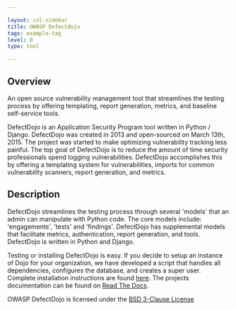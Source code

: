 ```yaml
---

layout: col-sidebar
title: OWASP Defectdojo
tags: example-tag
level: 0
type: tool

---
```


## Overview

An open source vulnerability management tool that streamlines the testing process by offering templating, report generation, metrics, and baseline self-service tools.

DefectDojo is an Application Security Program tool written in Python / Django. DefectDojo was created in 2013 and open-sourced on March 13th, 2015. The project was started to make optimizing vulnerability tracking less painful. The top goal of DefectDojo is to reduce the amount of time security professionals spend logging vulnerabilities. DefectDojo accomplishes this by offering a templating system for vulnerabilities, imports for common vulnerability scanners, report generation, and metrics.

## Description

DefectDojo streamlines the testing process through several 'models' that an admin can manipulate with Python code. The core models include: 'engagements', 'tests' and 'findings'. DefectDojo has supplemental models that facilitate metrics, authentication, report generation, and tools. DefectDojo is written in Python and Django.

Testing or installing DefectDojo is easy. If you decide to setup an instance of Dojo for your organization, we have developed a script that handles all dependencies, configures the database, and creates a super user. Complete installation instructions are found [here](https://defectdojo.readthedocs.io/en/latest/getting-started.html). The projects documentation can be found on [Read The Docs](https://defectdojo.readthedocs.io/en/latest/).

OWASP DefectDojo is licensed under the [BSD 3-Clause License](https://tldrlegal.com/license/bsd-3-clause-license-(revised))